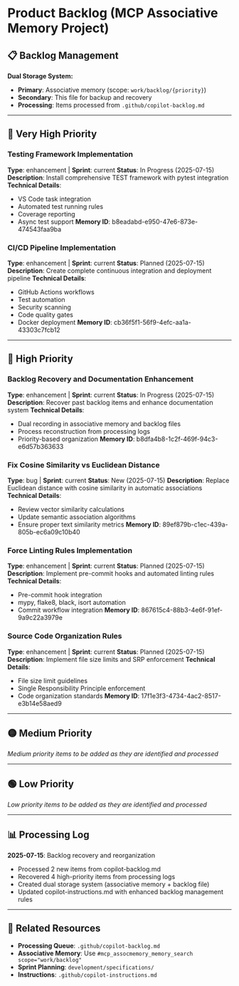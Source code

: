 # Product Backlog (MCP Associative Memory Project)

## 📋 Backlog Management

**Dual Storage System:**
- **Primary**: Associative memory (scope: `work/backlog/{priority}`)
- **Secondary**: This file for backup and recovery
- **Processing**: Items processed from `.github/copilot-backlog.md`

---

## 🚨 Very High Priority

### Testing Framework Implementation
**Type**: enhancement | **Sprint**: current
**Status**: In Progress (2025-07-15)
**Description**: Install comprehensive TEST framework with pytest integration
**Technical Details**: 
- VS Code task integration
- Automated test running rules
- Coverage reporting
- Async test support
**Memory ID**: b8eadabd-e950-47e6-873e-474543faa9ba

### CI/CD Pipeline Implementation
**Type**: enhancement | **Sprint**: current
**Status**: Planned (2025-07-15)
**Description**: Create complete continuous integration and deployment pipeline
**Technical Details**:
- GitHub Actions workflows
- Test automation
- Security scanning
- Code quality gates
- Docker deployment
**Memory ID**: cb36f5f1-56f9-4efc-aa1a-43303c7fcb12

---

## 🚨 High Priority

### Backlog Recovery and Documentation Enhancement
**Type**: enhancement | **Sprint**: current
**Status**: In Progress (2025-07-15)
**Description**: Recover past backlog items and enhance documentation system
**Technical Details**:
- Dual recording in associative memory and backlog files
- Process reconstruction from processing logs
- Priority-based organization
**Memory ID**: b8dfa4b8-1c2f-469f-94c3-e6d57b363633

### Fix Cosine Similarity vs Euclidean Distance
**Type**: bug | **Sprint**: current
**Status**: New (2025-07-15)
**Description**: Replace Euclidean distance with cosine similarity in automatic associations
**Technical Details**:
- Review vector similarity calculations
- Update semantic association algorithms
- Ensure proper text similarity metrics
**Memory ID**: 89ef879b-c1ec-439a-805b-ec6a09c10b40

### Force Linting Rules Implementation
**Type**: enhancement | **Sprint**: current
**Status**: Planned (2025-07-15)
**Description**: Implement pre-commit hooks and automated linting rules
**Technical Details**:
- Pre-commit hook integration
- mypy, flake8, black, isort automation
- Commit workflow integration
**Memory ID**: 867615c4-88b3-4e6f-91ef-9a9c22a3979e

### Source Code Organization Rules
**Type**: enhancement | **Sprint**: current
**Status**: Planned (2025-07-15)
**Description**: Implement file size limits and SRP enforcement
**Technical Details**:
- File size limit guidelines
- Single Responsibility Principle enforcement
- Code organization standards
**Memory ID**: 17f1e3f3-4734-4ac2-8517-e3b14e58aed9

---

## 🟡 Medium Priority

*Medium priority items to be added as they are identified and processed*

---

## 🟢 Low Priority

*Low priority items to be added as they are identified and processed*

---

## 📊 Processing Log

**2025-07-15**: Backlog recovery and reorganization
- Processed 2 new items from copilot-backlog.md
- Recovered 4 high-priority items from processing logs
- Created dual storage system (associative memory + backlog file)
- Updated copilot-instructions.md with enhanced backlog management rules

---

## 🔗 Related Resources

- **Processing Queue**: `.github/copilot-backlog.md`
- **Associative Memory**: Use `#mcp_assocmemory_memory_search scope="work/backlog"`
- **Sprint Planning**: `development/specifications/`
- **Instructions**: `.github/copilot-instructions.md`
